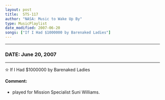```yaml
---
layout: post
title:  STS-117
author: "NASA: Music to Wake Up By"
type: MusicPlaylist
date_modified: 2007-06-20
songs: ["If I Had $1000000 by Barenaked Ladies"]
---
```


----
### DATE: June 20, 2007
----
✫ If I Had $1000000 by Barenaked Ladies

#### Comment:
* played for Mission Specialist Suni Williams.



<br/>
<center>
	<a target="_blank"
	   href="https://twitter.com/intent/tweet?hashtags=Space,NASA,Playlist,NASAWakeupCalls,SpaceProgram&text={{ page.author}}, '{{ page.songs.first }}' {{ page.title }}, {{ page.date | date: '%B %d, %Y' }}. {{ site.url }}{{ page.url }}&via=nasawakeupcalls"><i class="fab fa-twitter" alt="Tweet this page" style="font-size: 1.3em;"></i></a>
	&nbsp; 	<i class="fas fa-user-astronaut" style="font-size: 1.5em;"></i> &nbsp;
    <a type="amzn" search="'If I Had $1000000 by Barenaked Ladies'" category="popular music">
    <i class="fab fa-amazon" style="font-size: 1.3em;"></i></a>
</center>
